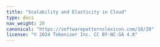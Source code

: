 ```yaml
---
title: "Scalability and Elasticity in Cloud"
type: docs
nav_weight: 20
canonical: "https://softwarepatternslexicon.com/18/20"
license: "© 2024 Tokenizer Inc. CC BY-NC-SA 4.0"
---
```

